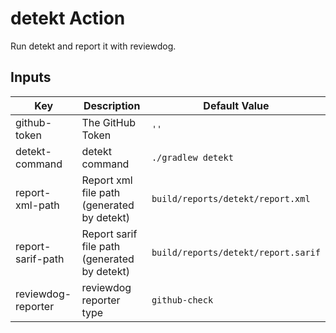 # detekt Action

Run detekt and report it with reviewdog.

## Inputs
| Key                | Description                                  | Default Value                       |
|--------------------|----------------------------------------------|-------------------------------------|
| github-token       | The GitHub Token                             | `''`                                |
| detekt-command     | detekt command                               | `./gradlew detekt`                  |
| report-xml-path    | Report xml file path (generated by detekt)   | `build/reports/detekt/report.xml`   |
| report-sarif-path  | Report sarif file path (generated by detekt) | `build/reports/detekt/report.sarif` |
| reviewdog-reporter | reviewdog reporter type                      | `github-check`                      |
